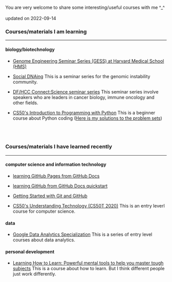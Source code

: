 You are very welcome to share some interesting/useful courses with me ^_^
 <br>
  <br>
updated on 2022-09-14
    <br>
### Courses/materials I am learning
---

#### biology/biotechnology

- [Genome Engineering Seminar Series (GESS) at Harvard Medical School (HMS)](https://gess.hms.harvard.edu/)

- [Social DNAing](https://www.cancer.columbia.edu/research/programs/cancer-genomics-and-epigenomics/social-dnaing)
This is a seminar series for the genomic instability community.

- [DF/HCC Connect:Science seminar series](https://www.dfhcc.harvard.edu/events/dfhcc-connecting-the-scientific-community-seminar-series/)
This seminar series involve speakers who are leaders in cancer biology, immune oncology and other fields.

- [CS50's Introduction to Programming with Python](https://learning.edx.org/course/course-v1:HarvardX+CS50P+Python/home)
This is a beginner course about Python coding ([Here is my solutions to the problem sets](https://github.com/MinyanLi/CS50P))


 <br>
  <br>

### Courses/materials I have learned recently
---

#### computer science and information technology

- [learning GitHub Pages from GitHub Docs](https://docs.github.com/en/pages)

- [learning GitHub from GitHub Docs quickstart](https://docs.github.com/en/get-started/quickstart)

- [Getting Started with Git and GitHub](https://coursera.org/share/15113bc5f0031ad907579ed1a8a75e8b)

- [CS50's Understanding Technology (CS50T 2020)](https://www.edx.org/course/cs50s-understanding-technology?index=product&queryID=7865f65508a1e4a2f623d9953c3f17f7&position=9)
This is an entry leverl course for computer science.


#### data

- [Google Data Analytics Specialization](https://coursera.org/share/f7d3c7133483120646ada6e7831b3b2e)
This is a series of entry level courses about data analytics.


#### personal development

- [Learning How to Learn: Powerful mental tools to help you master tough subjects](https://coursera.org/share/a35c35ab24cc5e9dce0c932acda16129)
This is a course about how to learn. But I think different people just work differently.














